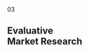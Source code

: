 <section class="intro-page section-blue">
   
   <div class="intro-page-wrapper">
	   <span class="intro-page-number">03</span>
	   <h1 class="intro-page-title">Evaluative<br />Market Research</h1>
	</div>
 
</section>





